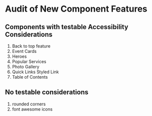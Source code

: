 # Audit of New Component Features

## Components with testable Accessibility Considerations
1. Back to top feature
2. Event Cards
3. Heroes
4. Popular Services
5. Photo Gallery
6. Quick Links Styled Link
7. Table of Contents

## No testable considerations
1. rounded corners
2. font awesome icons



